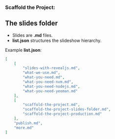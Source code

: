 ###  Scaffold the Project:
## The slides folder

* Slides are **.md** files.
* **list.json** structures the slideshow hierarchy.

Example **list.json**:

```json
[
    [
        "slides-with-revealjs.md",
        "what-we-use.md",
        "what-you-need.md",
        "what-you-need-nvm.md",
        "what-you-need-nodejs.md",
        "what-you-need-yeoman.md"
    ],
    [
        "scaffold-the-project.md",
        "scaffold-the-project-slides-folder.md",
        "scaffold-the-project-production.md"
    ],
    "publish.md",
    "more.md"
]
```
